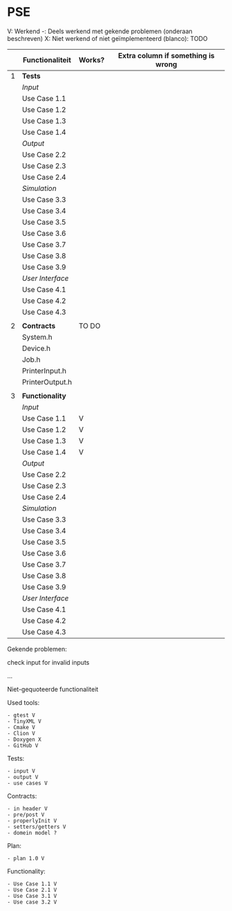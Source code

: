 # PSE

V: Werkend
-: Deels werkend met gekende problemen (onderaan beschreven)
X: Niet werkend of niet geïmplementeerd
(blanco): TODO


| | Functionaliteit   | Works? | Extra column if something is wrong |
|-|-------------------|--------|------------------------------------|
| 1 | **Tests**         |        |                                    |
| | _Input_           |        |                                    |
| | Use Case 1.1      |        |                                    |
| | Use Case 1.2      |        |                                    |
| | Use Case 1.3      |        |                                    |
| | Use Case 1.4      |        |                                    |
| | _Output_          |        |                                    |
| | Use Case 2.2      |        |                                    |
| | Use Case 2.3      |        |                                    |
| | Use Case 2.4      |        |                                    |
| | _Simulation_      |        |                                    |
| | Use Case 3.3      |        |                                    |
| | Use Case 3.4      |        |                                    |
| | Use Case 3.5      |        |                                    |
| | Use Case 3.6      |        |                                    |
| | Use Case 3.7      |        |                                    |
| | Use Case 3.8      |        |                                    |
| | Use Case 3.9      |        |                                    |
| | _User Interface_  |        |                                    |
| | Use Case 4.1      |        |                                    |
| | Use Case 4.2      |        |                                    |
| | Use Case 4.3      |        |                                    |
||
| 2 | **Contracts**     | TO DO  |                                    |
| | System.h          |        |                                    |
| | Device.h          |        |                                    |
| | Job.h             |        |                                    |
| | PrinterInput.h    |        |                                    |
| | PrinterOutput.h   |        |                                    |
||
| 3 | **Functionality** |        |                                    |
| | _Input_           |        |                                    |
| | Use Case 1.1      | V      |                                    |
| | Use Case 1.2      | V      |                                    |
| | Use Case 1.3      | V      |                                    |
| | Use Case 1.4      | V      |                                    |
| | _Output_          |        |                                    |
| | Use Case 2.2      |        |                                    |
| | Use Case 2.3      |        |                                    |
| | Use Case 2.4      |        |                                    |
| | _Simulation_      |        |                                    |
| | Use Case 3.3      |        |                                    |
| | Use Case 3.4      |        |                                    |
| | Use Case 3.5      |        |                                    |
| | Use Case 3.6      |        |                                    |
| | Use Case 3.7      |        |                                    |
| | Use Case 3.8      |        |                                    |
| | Use Case 3.9      |        |                                    |
| | _User Interface_  |        |                                    |
| | Use Case 4.1      |        |                                    |
| | Use Case 4.2      |        |                                    |
| | Use Case 4.3      |        |                                    |

Gekende problemen:

check input for invalid inputs

...

Niet-gequoteerde functionaliteit

Used tools:

    - gtest V
    - TinyXML V
    - Cmake V
    - Clion V
    - Doxygen X
    - GitHub V

Tests:

    - input V
    - output V
    - use cases V

Contracts:

    - in header V
    - pre/post V
    - properlyInit V
    - setters/getters V
    - domein model ?

Plan:

    - plan 1.0 V

Functionality:

    - Use Case 1.1 V
    - Use Case 2.1 V
    - Use Case 3.1 V
    - Use case 3.2 V